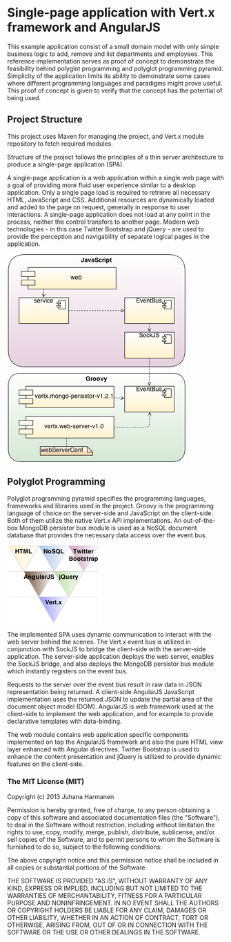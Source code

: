 # Single-page application with Vert.x framework and AngularJS #



This example application consist of a small domain model with only simple business logic to add, remove and list departments and employees. This reference implementation serves as proof of concept to demonstrate the feasibility behind polyglot programming and polyglot programming pyramid. Simplicity of the application limits its ability to demonstrate some cases where different programming languages and paradigms might prove useful. This proof of concept is given to verify that the concept has the potential of being used.

## Project Structure ##

This project uses Maven for managing the project, and Vert.x module repository to fetch required modules.

Structure of the project follows the principles of a thin server architecture to produce a single-page application (SPA).

A single-page application is a web application within a single web page with a goal of providing more fluid user experience similar to a desktop application. Only a single page load is required to retrieve all necessary HTML, JavaScript and CSS. Additional resources are dynamically loaded and added to the page on request, generally in response to user interactions. A single-page application does not load at any point in the process, neither the control transfers to another page. Modern web technologies - in this case Twitter Bootstrap and jQuery - are used to provide the perception and navigability of separate logical pages in the application.

![Project structure of the Java project](web/images/project_structure_vertx.png)

## Polyglot Programming ##

Polyglot programming pyramid specifies the programming languages, frameworks and libraries used in the project. Groovy is the programming language of choice on the server-side and JavaScript on the client-side. Both of them utilize the native Vert.x API implementations. An out-of-the-box MongoDB persistor bus module is used as a NoSQL document database that provides the necessary data access over the event bus.

![Polyglot programming pyramid of the Vertx project](web/images/pyramid_vertx.png)

The implemented SPA uses dynamic communication to interact with the web server behind the scenes. The Vert.x event bus is utilized in conjunction with SockJS to bridge the client-side with the server-side application. The server-side application deploys the web server, enables the SockJS bridge, and also deploys the MongoDB persistor bus module which instantly registers on the event bus.

Requests to the server over the event bus result in raw data in JSON representation being returned. A client-side AngularJS JavaScript implementation uses the returned JSON to update the partial area of the document object model (DOM). AngularJS is web framework used at the client-side to implement the web application, and for example to provide declarative templates with data-binding.

The web module contains web application specific components implemented on top the AngularJS framework and also the pure HTML view layer enhanced with Angular directives. Twitter Bootstrap is used to enhance the content presentation and jQuery is utilized to provide dynamic features on the client-side.

### The MIT License (MIT) ###

Copyright (c) 2013 Juhana Harmanen

Permission is hereby granted, free of charge, to any person obtaining a copy of
this software and associated documentation files (the "Software"), to deal in
the Software without restriction, including without limitation the rights to
use, copy, modify, merge, publish, distribute, sublicense, and/or sell copies of
the Software, and to permit persons to whom the Software is furnished to do so,
subject to the following conditions:

The above copyright notice and this permission notice shall be included in all
copies or substantial portions of the Software.

THE SOFTWARE IS PROVIDED "AS IS", WITHOUT WARRANTY OF ANY KIND, EXPRESS OR
IMPLIED, INCLUDING BUT NOT LIMITED TO THE WARRANTIES OF MERCHANTABILITY, FITNESS
FOR A PARTICULAR PURPOSE AND NONINFRINGEMENT. IN NO EVENT SHALL THE AUTHORS OR
COPYRIGHT HOLDERS BE LIABLE FOR ANY CLAIM, DAMAGES OR OTHER LIABILITY, WHETHER
IN AN ACTION OF CONTRACT, TORT OR OTHERWISE, ARISING FROM, OUT OF OR IN
CONNECTION WITH THE SOFTWARE OR THE USE OR OTHER DEALINGS IN THE SOFTWARE.


